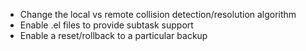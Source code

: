 - Change the local vs remote collision detection/resolution algorithm
- Enable .el files to provide subtask support
- Enable a reset/rollback to a particular backup
